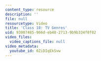 ```yaml
---
content_type: resource
description: ''
file: null
resourcetype: Video
title: 'Class 18: TV Genres'
uid: 93007485-966d-eb48-2713-9b9b334f0f02
video_files:
  video_captions_file: null
video_metadata:
  youtube_id: 0ZiDIqEkSvw
---
```

